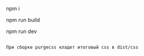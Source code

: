 npm i

npm run build  

npm run dev

```````````````````````````````````

При сборке purgecss кладет итоговый css в dist/css


